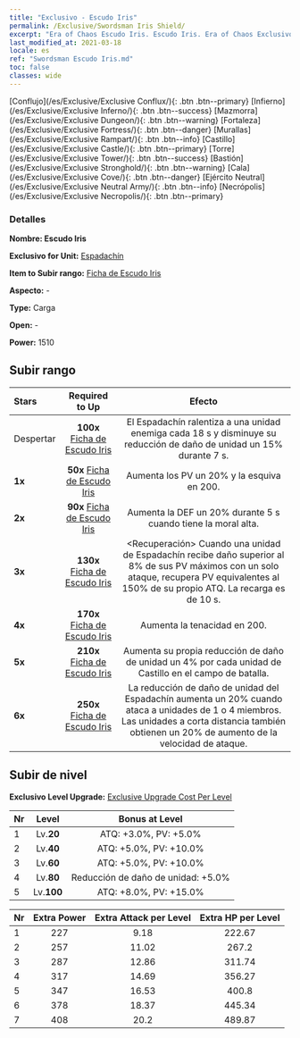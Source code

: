 ```yaml
---
title: "Exclusivo - Escudo Iris"
permalink: /Exclusive/Swordsman Iris Shield/
excerpt: "Era of Chaos Escudo Iris. Escudo Iris. Era of Chaos Exclusivo Escudo Iris. Espadachín Exclusivo."
last_modified_at: 2021-03-18
locale: es
ref: "Swordsman Escudo Iris.md"
toc: false
classes: wide
---
```

 [Conflujo](/es/Exclusive/Exclusive Conflux/){: .btn .btn--primary} [Infierno](/es/Exclusive/Exclusive Inferno/){: .btn .btn--success} [Mazmorra](/es/Exclusive/Exclusive Dungeon/){: .btn .btn--warning} [Fortaleza](/es/Exclusive/Exclusive Fortress/){: .btn .btn--danger} [Murallas](/es/Exclusive/Exclusive Rampart/){: .btn .btn--info} [Castillo](/es/Exclusive/Exclusive Castle/){: .btn .btn--primary} [Torre](/es/Exclusive/Exclusive Tower/){: .btn .btn--success} [Bastión](/es/Exclusive/Exclusive Stronghold/){: .btn .btn--warning} [Cala](/es/Exclusive/Exclusive Cove/){: .btn .btn--danger} [Ejército Neutral](/es/Exclusive/Exclusive Neutral Army/){: .btn .btn--info} [Necrópolis](/es/Exclusive/Exclusive Necropolis/){: .btn .btn--primary} 

### Detalles
 **Nombre: Escudo Iris** 

 **Exclusivo for Unit:** [Espadachín](/es/units/Swordsman/) 

 **Item to Subir rango:** [Ficha de Escudo Iris](/es/Items/con_913/)

 **Aspecto:** -

 **Type:** Carga

 **Open:** -

 **Power:** 1510

## Subir rango

  |     Stars    |  Required to Up | Efecto |
  |:-------------|:---------------:|:---------------:|
  |  Despertar  | **100x** [Ficha de Escudo Iris](/es/Items/con_913/) | <Rompeescudos> El Espadachín ralentiza a una unidad enemiga cada 18 s y disminuye su reducción de daño de unidad un 15% durante 7 s. |
  | **1x** <i class="fas fa-star"/> | **50x** [Ficha de Escudo Iris](/es/Items/con_913/) | Aumenta los PV un 20% y la esquiva en 200. |
  | **2x** <i class="fas fa-star"/> | **90x** [Ficha de Escudo Iris](/es/Items/con_913/) | Aumenta la DEF un 20% durante 5 s cuando tiene la moral alta. |
  | **3x** <i class="fas fa-star"/> | **130x** [Ficha de Escudo Iris](/es/Items/con_913/) | <Recuperación> Cuando una unidad de Espadachín recibe daño superior al 8% de sus PV máximos con un solo ataque, recupera PV equivalentes al 150% de su propio ATQ. La recarga es de 10 s. |
  | **4x** <i class="fas fa-star"/> | **170x** [Ficha de Escudo Iris](/es/Items/con_913/) | Aumenta la tenacidad en 200. |
  | **5x** <i class="fas fa-star"/> | **210x** [Ficha de Escudo Iris](/es/Items/con_913/) | Aumenta su propia reducción de daño de unidad un 4% por cada unidad de Castillo en el campo de batalla. |
  | **6x** <i class="fas fa-star"/> | **250x** [Ficha de Escudo Iris](/es/Items/con_913/) | <Matanza de Dragones> La reducción de daño de unidad del Espadachín aumenta un 20% cuando ataca a unidades de 1 o 4 miembros. Las unidades a corta distancia también obtienen un 20% de aumento de la velocidad de ataque. |


## Subir de nivel
 **Exclusivo Level Upgrade:** [Exclusive Upgrade Cost Per Level](/Exclusive/ExclusiveUpgradeCostPerLevel/)

  |  Nr  |   Level  | Bonus at Level |
  |:-----|:--------:|:--------------:|
  | 1 | Lv.**20** | ATQ: +3.0%, PV: +5.0% |
  | 2 | Lv.**40** | ATQ: +5.0%, PV: +10.0% |
  | 3 | Lv.**60** | ATQ: +5.0%, PV: +10.0% |
  | 4 | Lv.**80** | Reducción de daño de unidad: +5.0% |
  | 5 | Lv.**100** | ATQ: +8.0%, PV: +15.0% |


  |  Nr  |  Extra Power | Extra Attack per Level | Extra HP per Level |
  |:-----|:--------:|:--------:|:--------:|
  | 1 | 227 | 9.18 | 222.67 |
  | 2 | 257 | 11.02 | 267.2 |
  | 3 | 287 | 12.86 | 311.74 |
  | 4 | 317 | 14.69 | 356.27 |
  | 5 | 347 | 16.53 | 400.8 |
  | 6 | 378 | 18.37 | 445.34 |
  | 7 | 408 | 20.2 | 489.87 |


